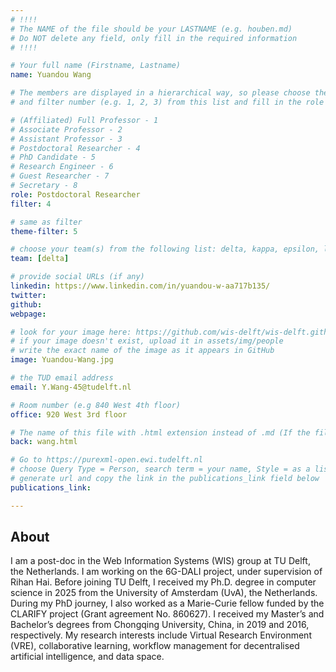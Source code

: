 ```yaml
---
# !!!!
# The NAME of the file should be your LASTNAME (e.g. houben.md)
# Do NOT delete any field, only fill in the required information
# !!!! 

# Your full name (Firstname, Lastname)
name: Yuandou Wang

# The members are displayed in a hierarchical way, so please choose the role (e.g. Full Professor, Assistant Professor etc) 
# and filter number (e.g. 1, 2, 3) from this list and fill in the role and filter from below:

# (Affiliated) Full Professor - 1
# Associate Professor - 2
# Assistant Professor - 3
# Postdoctoral Researcher - 4
# PhD Candidate - 5
# Research Engineer - 6 
# Guest Researcher - 7
# Secretary - 8
role: Postdoctoral Researcher
filter: 4

# same as filter
theme-filter: 5

# choose your team(s) from the following list: delta, kappa, epsilon, lambda, cel
team: [delta]

# provide social URLs (if any)
linkedin: https://www.linkedin.com/in/yuandou-w-aa717b135/
twitter: 
github: 
webpage: 

# look for your image here: https://github.com/wis-delft/wis-delft.github.io/tree/master/assets/img/people 
# if your image doesn't exist, upload it in assets/img/people 
# write the exact name of the image as it appears in GitHub  
image: Yuandou-Wang.jpg

# the TUD email address
email: Y.Wang-45@tudelft.nl

# Room number (e.g 840 West 4th floor)
office: 920 West 3rd floor

# The name of this file with .html extension instead of .md (If the filename is ionescu.md, the "back" field will be ionescu.html)
back: wang.html

# Go to https://purexml-open.ewi.tudelft.nl 
# choose Query Type = Person, search term = your name, Style = as a list
# generate url and copy the link in the publications_link field below
publications_link: 

---
```


## About
I am a post-doc in the Web Information Systems (WIS) group at TU Delft, the Netherlands. I am working on the 6G-DALI project, under supervision of Rihan Hai. Before joining TU Delft, I received my Ph.D. degree in computer science in 2025 from the University of Amsterdam (UvA), the Netherlands. During my PhD journey, I also worked as a Marie-Curie fellow funded by the CLARIFY project (Grant agreement No. 860627). I received my Master’s and Bachelor’s degrees from Chongqing University, China, in 2019 and 2016, respectively. My research interests include Virtual Research Environment (VRE), collaborative learning, workflow management for decentralised artificial intelligence, and data space.